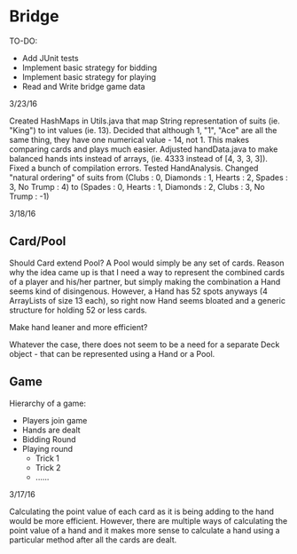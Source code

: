 # Bridge

TO-DO:

- Add JUnit tests
- Implement basic strategy for bidding
- Implement basic strategy for playing
- Read and Write bridge game data


3/23/16

Created HashMaps in Utils.java that map String representation of suits (ie. "King") to int values (ie. 13). Decided that although 1, "1", "Ace" are all the same thing, they have one numerical value - 14, not 1. This makes comparing cards and plays much easier. 
Adjusted handData.java to make balanced hands ints instead of arrays, (ie. 4333 instead of [4, 3, 3, 3]). Fixed a bunch of compilation errors. 
Tested HandAnalysis.
Changed "natural ordering" of suits from 
	(Clubs : 0, Diamonds : 1, Hearts : 2, Spades : 3, No Trump : 4) to
	(Spades : 0, Hearts : 1, Diamonds : 2, Clubs : 3, No Trump : -1)



3/18/16

Card/Pool
--------------------------------------------------------------------------------------------------------------
Should Card extend Pool? A Pool would simply be any set of cards. Reason why the idea came up is that I need a way to represent the combined cards of a player and his/her partner, but simply making the combination a Hand seems kind of disingenous. However, a Hand has 52 spots anyways (4 ArrayLists of size 13 each), so right now Hand seems bloated and a generic structure for holding 52 or less cards.

Make hand leaner and more efficient?

Whatever the case, there does not seem to be a need for a separate Deck object - that can be represented using a Hand or a Pool.

Game
--------------------------------------------------------------------------------------------------------------
Hierarchy of a game:
- Players join game
- Hands are dealt
- Bidding Round
- Playing round
	- Trick 1
	- Trick 2
	- ......




3/17/16

Calculating the point value of each card as it is being adding to the hand would be more efficient. However, there are multiple ways of calculating the point value of a hand and it makes more sense to calculate a hand using a particular method after all the cards are dealt.
